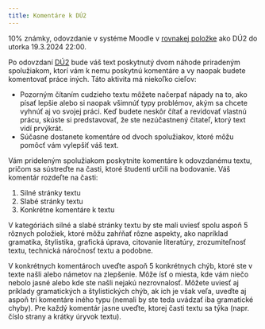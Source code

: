 ```yaml
---
title: Komentáre k DÚ2
---
```



10% známky, odovzdanie v systéme Moodle v [rovnakej
položke](https://moodle.uniba.sk/mod/workshop/view.php?id=103693) ako
DÚ2 do utorka 19.3.2024 22:00.

Po odovzdaní [DÚ2](./DÚ2.md) bude váš text poskytnutý dvom náhode
priradeným spolužiakom, ktorí vám k nemu poskytnú komentáre a vy naopak
budete komentovať práce iných. Táto aktivita má niekoľko cieľov:

  - Pozorným čítaním cudzieho textu môžete načerpať nápady na to, ako
    písať lepšie alebo si naopak všimnúť typy problémov, akým sa chcete
    vyhnúť aj vo svojej práci. Keď budete neskôr čítať a revidovať
    vlastnú prácu, skúste si predstavovať, že ste nezúčastnený čitateľ,
    ktorý text vidí prvýkrát.
  - Súčasne dostanete komentáre od dvoch spolužiakov, ktoré môžu pomôcť
    vám vylepšiť váš text.

Vám prideleným spolužiakom poskytnite komentáre k odovzdanému textu,
pričom sa sústreďte na časti, ktoré študenti určili na bodovanie. Váš
komentár rozdeľte na časti:

1.  Silné stránky textu
2.  Slabé stránky textu
3.  Konkrétne komentáre k textu

V kategóriách silné a slabé stránky textu by ste mali uviesť spolu aspoň
5 rôznych položiek, ktoré môžu zahŕňať rôzne aspekty, ako napríklad
gramatika, štylistika, grafická úprava, citovanie literatúry,
zrozumiteľnosť textu, technická náročnosť textu a podobne.

V konkrétnych komentároch uveďte aspoň 5 konkrétnych chýb, ktoré ste v
texte našli alebo námetov na zlepšenie. Môže ísť o miesta, kde vám
niečo nebolo jasné alebo kde ste našli nejakú nezrovnalosť. Môžete
uviesť aj príklady gramatických a štylistických chýb, ak ich je však
veľa, uveďte aj aspoň tri komentáre iného typu (nemali by
ste teda uvádzať iba gramatické chyby).  Pre každý komentár jasne
uveďte, ktorej časti textu sa týka (napr. číslo strany a krátky úryvok
textu).
